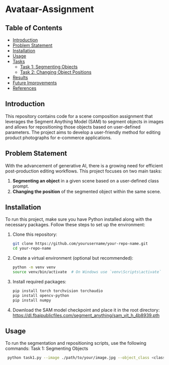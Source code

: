 # Avataar-Assignment

## Table of Contents
- [Introduction](#introduction)
- [Problem Statement](#problem-statement)
- [Installation](#installation)
- [Usage](#usage)
- [Tasks](#tasks)
  - [Task 1: Segmenting Objects](#task-1-segmenting-objects)
  - [Task 2: Changing Object Positions](#task-2-changing-object-positions)
- [Results](#results)
- [Future Improvements](#future-improvements)
- [References](#references)

## Introduction
This repository contains code for a scene composition assignment that leverages the Segment Anything Model (SAM) to segment objects in images and allows for repositioning those objects based on user-defined parameters. The project aims to develop a user-friendly method for editing product photographs for e-commerce applications.

## Problem Statement
With the advancement of generative AI, there is a growing need for efficient post-production editing workflows. This project focuses on two main tasks:
1. **Segmenting an object** in a given scene based on a user-defined class prompt.
2. **Changing the position** of the segmented object within the same scene.

## Installation
To run this project, make sure you have Python installed along with the necessary packages. Follow these steps to set up the environment:

1. Clone this repository:
   ```bash
   git clone https://github.com/yourusername/your-repo-name.git
   cd your-repo-name

2. Create a virtual environment (optional but recommended):
   ```bash
   python -m venv venv
   source venv/bin/activate  # On Windows use `venv\Scripts\activate`

3. Install required packages:
   ```bash
   pip install torch torchvision torchaudio
   pip install opencv-python
   pip install numpy
   
4. Download the SAM model checkpoint and place it in the root directory:
   https://dl.fbaipublicfiles.com/segment_anything/sam_vit_h_4b8939.pth

## Usage

To run the segmentation and repositioning scripts, use the following commands:
Task 1: Segmenting Objects
  ```bash
   python task1.py --image ./path/to/your/image.jpg --object_class <class_name> --output ./path/to/output/image.png
